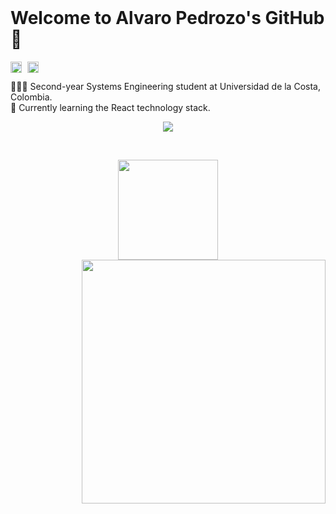 <img src="https://i.giphy.com/media/v1.Y2lkPTc5MGI3NjExMzBrb3ppbWhjdWJtdzY0bnhmemVwY3lvbjNnbTJ1cnA4eWozMnpkbSZlcD12MV9pbnRlcm5hbF9naWZfYnlfaWQmY3Q9Zw/dAWZiSMbMvObDWP3aA/giphy.gif" width=100% height=1/>

# Welcome to Alvaro Pedrozo's GitHub 👋

<a href='https://www.linkedin.com/in/rahul-jha98/'><img align='left' alt="linkedin" src="https://raw.githubusercontent.com/rahul-jha98/rahul-jha98/561d474902b59c7429ec22bb73e225696c27b202/assets/linkedin.svg" height='18px'/></a>
<a href='https://twitter.com/jharahul98/'><img align='left' alt="twitter" src="https://raw.githubusercontent.com/rahul-jha98/rahul-jha98/561d474902b59c7429ec22bb73e225696c27b202/assets/twitter.svg" height='18px' style="margin-left: 6px;"/></a>

<br/>

👨🏻‍💻 Second-year Systems Engineering student at Universidad de la Costa, Colombia.
<br/>
💭 Currently learning the React technology stack.

<p align="center">
    <img src="https://skillicons.dev/icons?i=html,css,js,ts,react,tailwind,astro,git,bootstrap,python,mongo,mysql,npm,rollupjs,jest,figma,aws,cloudflare,azure,latex,md,discord,github,vscode" />
</p>

<br />

<p align=center>
  <div align=center>
      <img height=160 align="center" src="https://github-readme-stats.vercel.app/api/top-langs/?username=shootmewolft&hide=c%23,powershell,Mathematica,Ruby,Objective-C,Objective-C%2b%2b,Cuda&title_color=61dafb&text_color=ffffff&icon_color=61dafb&bg_color=20232a&langs_count=8&layout=compact&border_color=61dafb&hide_border=true&size_weight=0.5&count_weight=0.5" />
      <img align="right" width=390 src="https://github-readme-stats.vercel.app/api?username=shootmewolft&show_icons=true&theme=react&border_color=61dafb&hide_border=true" />
  </div>
</p>

<br />


<img src="https://i.giphy.com/media/v1.Y2lkPTc5MGI3NjExMzBrb3ppbWhjdWJtdzY0bnhmemVwY3lvbjNnbTJ1cnA4eWozMnpkbSZlcD12MV9pbnRlcm5hbF9naWZfYnlfaWQmY3Q9Zw/dAWZiSMbMvObDWP3aA/giphy.gif" width=100% height=1/>